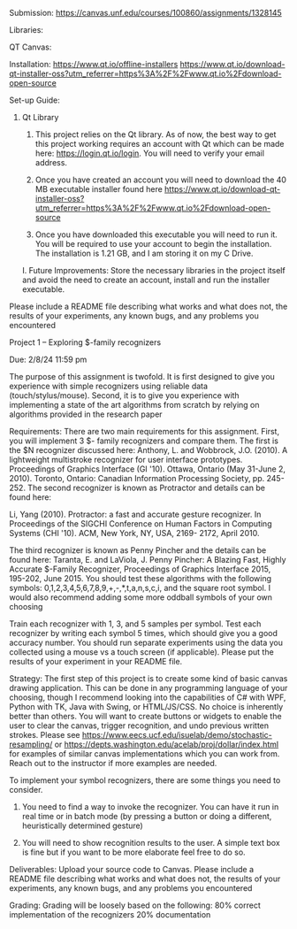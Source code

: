 Submission: https://canvas.unf.edu/courses/100860/assignments/1328145

Libraries:

QT Canvas:


Installation:
https://www.qt.io/offline-installers
https://www.qt.io/download-qt-installer-oss?utm_referrer=https%3A%2F%2Fwww.qt.io%2Fdownload-open-source


Set-up Guide:
1. Qt Library
    1. This project relies on the Qt library. As of now, the best way to get this project working requires an account
        with Qt which can be made here: https://login.qt.io/login. You will need to verify your email address.

    2. Once you have created an account you will need to download the 40 MB executable installer found here
        https://www.qt.io/download-qt-installer-oss?utm_referrer=https%3A%2F%2Fwww.qt.io%2Fdownload-open-source

    3. Once you have downloaded this executable you will need to run it. You will be required to use your account to
        begin the installation. The installation is 1.21 GB, and I am storing it on my C Drive.

    I. Future Improvements:
        Store the necessary libraries in the project itself and avoid the need to create an account,
            install and run the installer executable.



Please include a README file describing what works and
what does not, the results of your experiments, any known bugs, and any problems you
encountered


Project 1 – Exploring $-family recognizers

Due: 2/8/24 11:59 pm

The purpose of this assignment is twofold. It is first designed to give you experience with simple
recognizers using reliable data (touch/stylus/mouse). Second, it is to give you experience with
implementing a state of the art algorithms from scratch by relying on algorithms provided in
the research paper

Requirements:
There are two main requirements for this assignment. First, you will implement 3 $- family
recognizers and compare them. The first is the $N recognizer discussed here:
Anthony, L. and Wobbrock, J.O. (2010). A lightweight multistroke recognizer for user interface
prototypes. Proceedings of Graphics Interface (GI '10). Ottawa, Ontario (May 31-June 2, 2010).
Toronto, Ontario: Canadian Information Processing Society, pp. 245- 252.
The second recognizer is known as Protractor and details can be found here:

Li, Yang (2010). Protractor: a fast and accurate gesture recognizer. In Proceedings of the SIGCHI
Conference on Human Factors in Computing Systems (CHI '10). ACM, New York, NY, USA, 2169-
2172, April 2010.

The third recognizer is known as Penny Pincher and the details can be found here:
Taranta, E. and LaViola, J. Penny Pincher: A Blazing Fast, Highly Accurate $-Family Recognizer,
Proceedings of Graphics Interface 2015, 195-202, June 2015.
You should test these algorithms with the following symbols: 0,1,2,3,4,5,6,7,8,9,+,-,*,t,a,n,s,c,i,
and the square root symbol. I would also recommend adding some more oddball symbols of
your own choosing

Train each recognizer with 1, 3, and 5 samples per symbol. Test each recognizer by writing each
symbol 5 times, which should give you a good accuracy number. You should run separate
experiments using the data you collected using a mouse vs a touch screen (if applicable). Please
put the results of your experiment in your README file.



Strategy:
The first step of this project is to create some kind of basic canvas drawing application. This can
be done in any programming language of your choosing, though I recommend looking into the
capabilities of C# with WPF, Python with TK, Java with Swing, or HTML/JS/CSS. No choice is
inherently better than others. You will want to create buttons or widgets to enable the user to
clear the canvas, trigger recognition, and undo previous written strokes. Please see
https://www.eecs.ucf.edu/isuelab/demo/stochastic-resampling/ or
https://depts.washington.edu/acelab/proj/dollar/index.html for examples of similar canvas
implementations which you can work from. Reach out to the instructor if more examples are
needed.

To implement your symbol recognizers, there are some things you need to consider.
1. You need to find a way to invoke the recognizer. You can have it run in real time or in
batch mode (by pressing a button or doing a different, heuristically determined gesture)

2. You will need to show recognition results to the user. A simple text box is fine but if you
want to be more elaborate feel free to do so.

Deliverables:
Upload your source code to Canvas. Please include a README file describing what works and
what does not, the results of your experiments, any known bugs, and any problems you
encountered


Grading:
Grading will be loosely based on the following:
80% correct implementation of the recognizers
20% documentation
